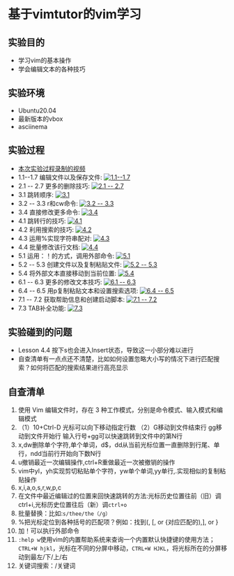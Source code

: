 # 基于vimtutor的vim学习

## 实验目的
* 学习vim的基本操作
* 学会编辑文本的各种技巧

## 实验环境
* Ubuntu20.04
* 最新版本的vbox
* asciinema

## 实验过程
* [本次实验过程录制的视频](https://asciinema.org/~lsw666-gif)
* 1.1--1.7 编辑文件以及保存文件: [![1.1--1.7](https://asciinema.org/a/401140.svg)](https://asciinema.org/a/401140)
* 2.1 -- 2.7 更多的删除技巧: [![2.1 -- 2.7](https://asciinema.org/a/401142.svg)](https://asciinema.org/a/401142)
* 3.1 跳转顺序: [![3.1](https://asciinema.org/a/401152.svg)](https://asciinema.org/a/401152)
* 3.2 -- 3.3 r和cw命令: [![3.2 -- 3.3](https://asciinema.org/a/401157.svg)](https://asciinema.org/a/401157)
* 3.4 直接修改更多命令: [![3.4](https://asciinema.org/a/401157.svg)](https://asciinema.org/a/401161)
* 4.1 跳转行的技巧: [![4.1](https://asciinema.org/a/401169.svg)](https://asciinema.org/a/401169)
* 4.2 利用搜索的技巧: [![4.2](https://asciinema.org/a/401227.svg)](https://asciinema.org/a/401227)
* 4.3 运用%实现字符串配对: [![4.3](https://asciinema.org/a/401242.svg)](https://asciinema.org/a/401242)
* 4.4 批量修改该行文档: [![4.4](https://asciinema.org/a/401572.svg)](https://asciinema.org/a/401572)
* 5.1 运用：！的方式，调用外部命令: [![5.1](https://asciinema.org/a/401239.svg)](https://asciinema.org/a/401239)
* 5.2 -- 5.3 创建文件以及复制粘贴文件: [![5.2 -- 5.3](https://asciinema.org/a/401253.svg)](https://asciinema.org/a/401253)
* 5.4 将外部文本直接移动到当前位置: [![5.4](https://asciinema.org/a/401255.svg)](https://asciinema.org/a/401255)
* 6.1 -- 6.3 更多的修改文本技巧: [![6.1 -- 6.3](https://asciinema.org/a/401258.svg)](https://asciinema.org/a/401258)
* 6.4 -- 6.5 用p复制粘贴文本和设置搜索选项: [![6.4 -- 6.5](https://asciinema.org/a/401264.svg)](https://asciinema.org/a/401264)
* 7.1 -- 7.2 获取帮助信息和创建启动脚本: [![7.1 -- 7.2](https://asciinema.org/a/401267.svg)](https://asciinema.org/a/401267)
* 7.3 TAB补全功能: [![7.3](https://asciinema.org/a/401270.svg)](https://asciinema.org/a/401270)

## 实验碰到的问题
* Lesson 4.4 按下s也会进入Insert状态，导致这一小部分难以进行
* 自查清单有一点点还不清楚，比如如何设置忽略大小写的情况下进行匹配搜索？如何将匹配的搜索结果进行高亮显示

## 自查清单
1. 使用 Vim 编辑文件时，存在 3 种工作模式，分别是命令模式、输入模式和编辑模式
2. （1）10+Ctrl-D 光标可以向下移动指定行数 （2）G移动到文件结束行 gg移动到文件开始行 输入行号+gg可以快速跳转到文件中的第N行
3. x,dw删除单个字符,单个单词，d$，dd从当前光标位置一直删除到行尾、单行，ndd当前行开始向下数N行
4. u撤销最近一次编辑操作,ctrl+R重做最近一次被撤销的操作
5. vim中yl，yh实现剪切粘贴单个字符，yw单个单词,yy单行,.实现相似的复制粘贴操作
6. x,i,a,o,s,r,w,p,c
7. 在文件中最近编辑过的位置来回快速跳转的方法:光标历史位置往前（旧）调ctrl+i,光标历史位置往后（新）调```ctrl+o```
8. 批量替换：比如:```s/thee/the（/g）```
9. %把光标定位到各种括号的匹配项？例如：找到(, [, or {对应匹配的),], or }
10. 加！可以执行外部命令
11. ```:help w```使用vim的内置帮助系统来查询一个内置默认快捷键的使用方法；```CTRL+W hjkl```，光标在不同的分屏中移动，```CTRL+W HJKL```，将光标所在的分屏移动到最左/下/上/右
12. 关键词搜索：/关键词


